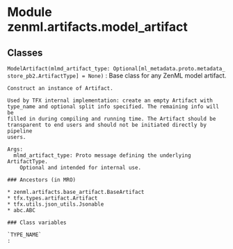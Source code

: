 Module zenml.artifacts.model_artifact
=====================================

Classes
-------

`ModelArtifact(mlmd_artifact_type: Optional[ml_metadata.proto.metadata_store_pb2.ArtifactType] = None)`
:   Base class for any ZenML model artifact.
    
    Construct an instance of Artifact.
    
    Used by TFX internal implementation: create an empty Artifact with
    type_name and optional split info specified. The remaining info will be
    filled in during compiling and running time. The Artifact should be
    transparent to end users and should not be initiated directly by pipeline
    users.
    
    Args:
      mlmd_artifact_type: Proto message defining the underlying ArtifactType.
        Optional and intended for internal use.

    ### Ancestors (in MRO)

    * zenml.artifacts.base_artifact.BaseArtifact
    * tfx.types.artifact.Artifact
    * tfx.utils.json_utils.Jsonable
    * abc.ABC

    ### Class variables

    `TYPE_NAME`
    :